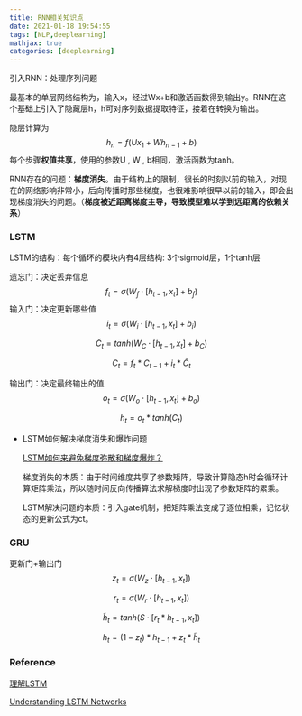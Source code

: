 ```yaml
---
title: RNN相关知识点
date: 2021-01-18 19:54:55
tags: [NLP,deeplearning]
mathjax: true
categories: [deeplearning]
---
```


引入RNN：处理序列问题

<!--more-->

最基本的单层网络结构为，输入x，经过Wx+b和激活函数得到输出y。RNN在这个基础上引入了隐藏层h，h可对序列数据提取特征，接着在转换为输出。

隐层计算为
$$
h_n = f(Ux_1+Wh_{n-1}+b)
$$
每个步骤**权值共享**，使用的参数U , W , b相同，激活函数为tanh。

RNN存在的问题：**梯度消失**。由于结构上的限制，很长的时刻以前的输入，对现在的网络影响非常小，后向传播时那些梯度，也很难影响很早以前的输入，即会出现梯度消失的问题。（**梯度被近距离梯度主导，导致模型难以学到远距离的依赖关系**）



###  LSTM

LSTM的结构：每个循环的模块内有4层结构: 3个sigmoid层，1个tanh层

遗忘门：决定丢弃信息
$$
f_t = \sigma(W_f\cdot[h_{t-1},x_t]+b_f)
$$
输入门：决定更新哪些值
$$
i_t=\sigma(W_i\cdot[h_{t-1},x_t]+b_i)
$$

$$
\widetilde{C}_t=tanh(W_C\cdot[h_{t-1},x_t]+b_C)
$$

$$
C_t=f_t*C_{t-1}+i_t*\widetilde{C}_t
$$

输出门：决定最终输出的值
$$
o_t = \sigma(W_o\cdot[h_{t-1},x_t]+b_o)
$$

$$
h_t = o_t*tanh(C_t)
$$



- LSTM如何解决梯度消失和爆炸问题

  [LSTM如何来避免梯度弥散和梯度爆炸？](https://www.zhihu.com/question/34878706/answer/665429718)

  梯度消失的本质：由于时间维度共享了参数矩阵，导致计算隐态h时会循环计算矩阵乘法，所以随时间反向传播算法求解梯度时出现了参数矩阵的累乘。

  LSTM解决问题的本质：引入gate机制，把矩阵乘法变成了逐位相乘，记忆状态的更新公式为ct。

###  GRU

更新门+输出门
$$
z_t=\sigma(W_z\cdot[h_{t-1},x_t])
$$

$$
r_t=\sigma(W_r\cdot[h_{t-1},x_t])
$$

$$
\widetilde{h}_t = tanh(S\cdot[r_t*h_{t-1},x_t])
$$

$$
h_t = (1-z_t)*h_{t-1}+z_t*\widetilde{h}_t
$$

###  Reference

[理解LSTM](https://www.jianshu.com/p/9dc9f41f0b29/)

[Understanding LSTM Networks](http://colah.github.io/posts/2015-08-Understanding-LSTMs/)